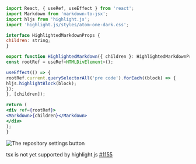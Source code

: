 ```jsx
import React, { useRef, useEffect } from 'react';
import Markdown from 'markdown-to-jsx';
import hljs from 'highlight.js';
import 'highlight.js/styles/atom-one-dark.css';

interface HighlightedMarkdownProps {
children: string;
}

export function HighlightedMarkdown({ children }: HighlightedMarkdownProps) {
const rootRef = useRef<HTMLDivElement>();

useEffect(() => {
rootRef.current.querySelectorAll('pre code').forEach((block) => {
hljs.highlightBlock(block);
});
}, [children]);

return (
<div ref={rootRef}>
<Markdown>{children}</Markdown>
</div>
);
}
```

![The repository settings button](https://drobnik-test.netlify.app/assets/images/md-for-writers-typora.gif)

tsx is not yet supported by highlight.js [#1155](https://github.com/highlightjs/highlight.js/issues/1155)